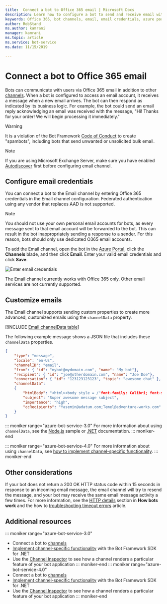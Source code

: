 ```yaml
---
title:  Connect a bot to Office 365 email | Microsoft Docs
description: Learn how to configure a bot to send and receive email with Office 365.
keywords: Office 365, bot channels, email, email credentials, azure portal, custom email
author: RobStand
ms.author: kamrani
manager: kamrani
ms.topic: article
ms.service: bot-service
ms.date: 11/15/2019

---
```

# Connect a bot to Office 365 email

Bots can communicate with users via Office 365 email in addition to other [channels](~/bot-service-manage-channels.md). When a bot is configured to access an email account, it receives a message when a new email arrives. The bot can then respond as indicated by its business logic. For example, the bot could send an email reply acknowledging an email was received with the message, "Hi! Thanks for your order! We will begin processing it immediately."

> [!WARNING]
> It is a violation of the Bot Framework [Code of Conduct](https://www.botframework.com/Content/Microsoft-Bot-Framework-Preview-Online-Services-Agreement.htm) to create "spambots", including bots that send unwanted or unsolicited bulk email.

> [!NOTE]
> If you are using Microsoft Exchange Server, make sure you have enabled [Autodiscover](https://docs.microsoft.com/exchange/client-developer/exchange-web-services/autodiscover-for-exchange) first before configuring email channel. 

## Configure email credentials

You can connect a bot to the Email channel by entering Office 365 credentials in the Email channel configuration.
Federated authentication using any vendor that replaces AAD is not supported.

> [!NOTE]
> You should not use your own personal email accounts for bots, as every message sent to that email account will be forwarded to the bot. This can result in the bot inappropriately sending a response to a sender. For this reason, bots should only use dedicated O365 email accounts.

To add the Email channel, open the bot in the [Azure Portal](https://portal.azure.com/), click the **Channels** blade, and then click **Email**. Enter your valid email credentials and click **Save**.

![Enter email credentials](~/media/bot-service-channel-connect-email/bot-service-channel-connect-email-credentials.png)

The Email channel currently works with Office 365 only. Other email services are not currently supported.

## Customize emails

The Email channel supports sending custom properties to create more advanced, customized emails using the `channelData` property.

[!INCLUDE [Email channelData table](~/includes/snippet-channelData-email.md)]

The following example message shows a JSON file that includes these `channelData` properties.

```json
{
    "type": "message",
    "locale": "en-Us",
    "channelID": "email",
    "from": { "id": "mybot@mydomain.com", "name": "My bot"},
    "recipient": { "id": "joe@otherdomain.com", "name": "Joe Doe"},
    "conversation": { "id": "123123123123", "topic": "awesome chat" },
    "channelData":
    {
        "htmlBody": "<html><body style = /"font-family: Calibri; font-size: 11pt;/" >This is more than awesome.</body></html>",
        "subject": "Super awesome message subject",
        "importance": "high",
        "ccRecipients": "Yasemin@adatum.com;Temel@adventure-works.com"
    }
}
```

::: moniker range="azure-bot-service-3.0"
For more information about using `channelData`, see the [Node.js](https://github.com/Microsoft/BotBuilder-Samples/tree/master/Node/core-ChannelData) sample or [.NET](~/dotnet/bot-builder-dotnet-channeldata.md) documentation.
::: moniker-end

::: moniker range="azure-bot-service-4.0"
For more information about using `channelData`,
see [how to implement channel-specific functionality](~/v4sdk/bot-builder-channeldata.md).
::: moniker-end

## Other considerations

If your bot does not return a 200 OK HTTP status code within 15 seconds in response to an incoming email message, the email channel will try to resend the message, and your bot may receive the same email message activity a few times. For more information, see the [HTTP details](v4sdk/bot-builder-basics.md#http-details) section in **How bots work** and the how to [troubleshooting timeout errors](https://github.com/daveta/analytics/blob/master/troubleshooting_timeout.md) article.

## Additional resources

<!-- Put whole list in monikers, even though it's just the second item that needs to be different. -->
::: moniker range="azure-bot-service-3.0"
* Connect a bot to [channels](~/bot-service-manage-channels.md)
* [Implement channel-specific functionality](dotnet/bot-builder-dotnet-channeldata.md) with the Bot Framework SDK for .NET
* Use the [Channel Inspector](bot-service-channel-inspector.md) to see how a channel renders a particular feature of your bot application
::: moniker-end
::: moniker range="azure-bot-service-4.0"
* Connect a bot to [channels](~/bot-service-manage-channels.md)
* [Implement channel-specific functionality](~/v4sdk/bot-builder-channeldata.md) with the Bot Framework SDK for .NET
* Use the [Channel Inspector](bot-service-channel-inspector.md) to see how a channel renders a particular feature of your bot application
::: moniker-end
